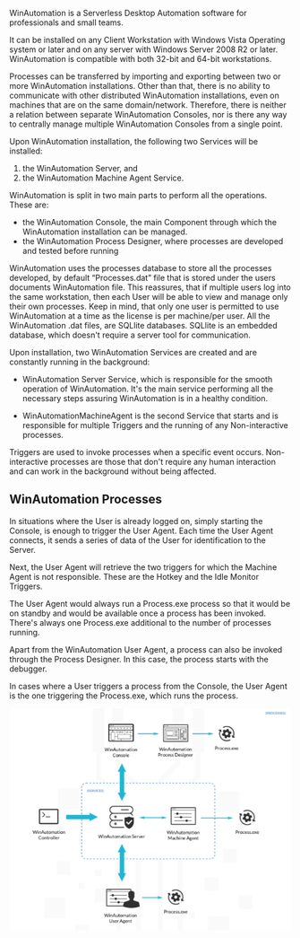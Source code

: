WinAutomation is a Serverless Desktop Automation software for professionals and small teams. 

It can be installed on any Client Workstation with Windows Vista Operating system or later and on any server with Windows Server 2008 R2 or later. WinAutomation is compatible with both 32-bit and 64-bit workstations.

Processes can be transferred by importing and exporting between two or more WinAutomation installations. Other than that, there is  no ability to communicate with other distributed WinAutomation installations, even on machines that are on the same domain/network. Therefore, there is neither a relation between separate WinAutomation Consoles, nor is there any way to centrally manage multiple WinAutomation Consoles from a single point. 

Upon WinAutomation installation, the following two Services will be installed: 

1.	the WinAutomation Server, and 
1.	the WinAutomation Machine Agent Service. 

WinAutomation is split in two main parts to perform all the operations. These are: 

* the WinAutomation Console, the main Component through which the WinAutomation installation can be managed.
* the WinAutomation Process Designer, where processes are developed and tested before running

WinAutomation uses the processes database to store all the processes developed, by default “Processes.dat” file that is stored under the users documents WinAutomation file. This reassures, that if multiple users log into the same workstation, then each User will be able to view and manage only their own processes. Keep in mind, that only one user is permitted to use WinAutomation at a time as the license is per machine/per user. All the WinAutomation .dat files, are SQLlite databases. SQLlite is an embedded database, which doesn't require a server tool for communication.  

Upon installation, two WinAutomation Services are created and are constantly running in the background:

* WinAutomation Server Service, which is responsible for the smooth operation of WinAutomation. It's the main service performing all the necessary steps assuring WinAutomation is in a healthy condition.

* WinAutomationMachineAgent is the second Service that starts and is responsible for multiple Triggers and the running of any Non-interactive processes.

Triggers are used to invoke processes when a specific event occurs. Non-interactive processes are those that don't require any human interaction and can work in the background without being affected.

## WinAutomation Processes 

In situations where the User is already logged on, simply starting the Console, is enough to trigger the User Agent. Each time the User Agent connects, it sends a series of data of the User for identification to the Server.

 Next, the User Agent will retrieve the two triggers for which the Machine Agent is not responsible. These are the Hotkey and the Idle Monitor Triggers.

The User Agent would always run a Process.exe process so that it would be on standby and would be available once a process has been invoked. There's always one Process.exe additional to the number of processes running. 

Apart from the WinAutomation User Agent, a process can also be invoked through the Process Designer. In this case, the process starts with the debugger.  

 In cases where a User triggers a process from the Console, the User Agent is the one triggering the Process.exe, which runs the process.
 
 ![processes diagram](..\media\processes-diagram.png)